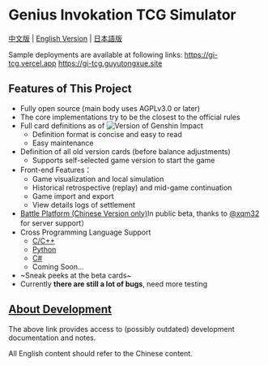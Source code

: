 # Genius Invokation TCG Simulator

[中文版](./README.md)  | [English Version](./README.en.md) | [日本語版](./README.jp.md)

Sample deployments are available at following links:
https://gi-tcg.vercel.app
https://gi-tcg.guyutongxue.site


## Features of This Project

- Fully open source (main body uses AGPLv3.0 or later)
- The core implementations try to be the closest to the official rules
- Full card definitions as of ![Version of Genshin Impact](https://img.shields.io/badge/dynamic/json?url=https%3A%2F%2Fgi.xqm32.org%2Fapi%2Fversion&query=%24.currentGameVersion&label=%E5%8E%9F%E7%A5%9E)
  - Definition format is concise and easy to read
  - Easy maintenance
- Definition of all old version cards (before balance adjustments)
  - Supports self-selected game version to start the game
- Front-end Features：
  - Game visualization and local simulation
  - Historical retrospective (replay) and mid-game continuation
  - Game import and export
  - View details logs of settlement
- [Battle Platform (Chinese Version only)](https://gi.xqm32.org)In public beta, thanks to [@xqm32](https://github.com/xqm32) for server support）
- Cross Programming Language Support
  - [C/C++](./packages/cbinding/)
  - [Python](./packages/pybinding/)
  - [C#](./packages/csbinding/)
  - Coming Soon...
- ~Sneak peeks at the beta cards~
- Currently **there are still a lot of bugs**, need more testing

## [About Development](./docs/development/README.md)

The above link provides access to (possibly outdated) development documentation and notes.

All English content should refer to the Chinese content.
